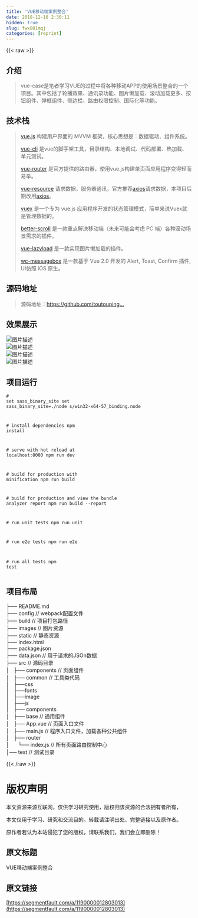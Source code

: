 ```yaml
---
title: 'VUE移动端案例整合' 
date: 2018-12-18 2:30:11
hidden: true
slug: fwx881mqj
categories: [reprint]
---
```


{{< raw >}}

                    
<h2 id="articleHeader0">介绍</h2>
<blockquote>vue-case是笔者学习VUE的过程中将各种移动APP的使用场景整合的一个项目。其中包括了轮播效果、通讯录功能、图片懒加载、滚动加载更多、按钮组件、弹框组件、侧边栏、路由权限控制、国际化等功能。</blockquote>
<h2 id="articleHeader1">技术栈</h2>
<blockquote>
<a href="https://cn.vuejs.org/" rel="nofollow noreferrer" target="_blank">vue.js</a> 构建用户界面的 MVVM 框架，核心思想是：数据驱动、组件系统。<p><a href="https://www.npmjs.com/package/vue-cli" rel="nofollow noreferrer" target="_blank">vue-cli</a> 是vue的脚手架工具，目录结构、本地调试、代码部署、热加载、单元测试。</p>
<p><a href="https://router.vuejs.org/zh-cn/" rel="nofollow noreferrer" target="_blank">vue-router</a> 是官方提供的路由器，使用vue.js构建单页面应用程序变得轻而易举。</p>
<p><a href="https://www.npmjs.com/package/vue-resource" rel="nofollow noreferrer" target="_blank">vue-resource</a> 请求数据，服务器通讯，官方推荐<a href="https://www.npmjs.com/package/axios" rel="nofollow noreferrer" target="_blank">axios</a>请求数据，本项目后期改用<a href="https://www.npmjs.com/package/axios" rel="nofollow noreferrer" target="_blank">axios</a>。</p>
<p><a href="https://vuex.vuejs.org/zh-cn/" rel="nofollow noreferrer" target="_blank">vuex</a> 是一个专为 vue.js 应用程序开发的状态管理模式，简单来说Vuex就是管理数据的。</p>
<p><a href="https://github.com/ustbhuangyi/better-scroll" rel="nofollow noreferrer" target="_blank">better-scroll</a>  是一款重点解决移动端（未来可能会考虑 PC 端）各种滚动场景需求的插件。</p>
<p><a href="https://github.com/hilongjw/vue-lazyload" rel="nofollow noreferrer" target="_blank">vue-lazyload</a>  是一款实现图片懒加载的插件。</p>
<p><a href="https://github.com/hilongjw/vue-lazyload" rel="nofollow noreferrer" target="_blank">wc-messagebox</a>  是一款基于 Vue 2.0 开发的 Alert, Toast, Confirm 插件, UI仿照 iOS 原生。</p>
</blockquote>
<h2 id="articleHeader2">源码地址</h2>
<blockquote>源码地址：<a href="https://github.com/toutouping/vue-case" rel="nofollow noreferrer" target="_blank">https://github.com/toutouping...</a>
</blockquote>
<h2 id="articleHeader3">效果展示</h2>
<p><span class="img-wrap"><img data-src="/img/bV1Shs?w=361&amp;h=640" src="https://static.alili.tech/img/bV1Shs?w=361&amp;h=640" alt="图片描述" title="图片描述" style="cursor: pointer;"></span><br><span class="img-wrap"><img data-src="/img/bV1ShQ?w=354&amp;h=629" src="https://static.alili.tech/img/bV1ShQ?w=354&amp;h=629" alt="图片描述" title="图片描述" style="cursor: pointer;"></span><br><span class="img-wrap"><img data-src="/img/bV1Sm6?w=356&amp;h=630" src="https://static.alili.tech/img/bV1Sm6?w=356&amp;h=630" alt="图片描述" title="图片描述" style="cursor: pointer;"></span><br><span class="img-wrap"><img data-src="/img/bV1Shn?w=357&amp;h=628" src="https://static.alili.tech/img/bV1Shn?w=357&amp;h=628" alt="图片描述" title="图片描述" style="cursor: pointer;"></span></p>
<h2 id="articleHeader4">项目运行</h2>
<div class="widget-codetool" style="display:none;">
      <div class="widget-codetool--inner">
      <span class="selectCode code-tool" data-toggle="tooltip" data-placement="top" title="" data-original-title="全选"></span>
      <span type="button" class="copyCode code-tool" data-toggle="tooltip" data-placement="top" data-clipboard-text="# set sass_binary_site
set sass_binary_site=./node
s/win32-x64-57_binding.node

# install dependencies
npm install

# serve with hot reload at localhost:8080
npm run dev

# build for production with minification
npm run build

# build for production and view the bundle analyzer report
npm run build --report

# run unit tests
npm run unit

# run e2e tests
npm run e2e

# run all tests
npm test" title="" data-original-title="复制"></span>
      <span type="button" class="saveToNote code-tool" data-toggle="tooltip" data-placement="top" title="" data-original-title="放进笔记"></span>
      </div>
      </div><pre class="bash hljs"><code class="bash"><span class="hljs-comment"># set sass_binary_site</span>
<span class="hljs-built_in">set</span> sass_binary_site=./node
s/win32-x64-57_binding.node

<span class="hljs-comment"># install dependencies</span>
npm install

<span class="hljs-comment"># serve with hot reload at localhost:8080</span>
npm run dev

<span class="hljs-comment"># build for production with minification</span>
npm run build

<span class="hljs-comment"># build for production and view the bundle analyzer report</span>
npm run build --report

<span class="hljs-comment"># run unit tests</span>
npm run unit

<span class="hljs-comment"># run e2e tests</span>
npm run e2e

<span class="hljs-comment"># run all tests</span>
npm <span class="hljs-built_in">test</span></code></pre>
<h2 id="articleHeader5">项目布局</h2>
<p>├── README.md                                    <br>├── config                                       // webpack配置文件<br>├── build                                        // 项目打包路径<br>├── images                                       // 图片资源<br>├── static                                       // 静态资源<br>├── index.html<br>├── package.json<br>├── data.json                                    // 用于请求的JSOn数据<br>├── src                                          // 源码目录<br>│&nbsp;&nbsp; ├── components                               // 页面组件<br>│&nbsp;&nbsp; ├── common                                   // 工具类代码<br>│&nbsp;&nbsp;    ├──css                                     <br>│&nbsp;&nbsp;    ├──fonts                                  <br>│&nbsp;&nbsp;    ├──image                                  <br>│&nbsp;&nbsp;    ├──js <br>│&nbsp;&nbsp; ├── components                               <br>│&nbsp;&nbsp; ├── base                                     // 通用组件<br>│&nbsp;&nbsp; ├── App.vue                                  // 页面入口文件<br>│&nbsp;&nbsp; ├── main.js                                  // 程序入口文件，加载各种公共组件<br>│&nbsp;&nbsp; ├── router<br>│&nbsp;&nbsp; &nbsp;&nbsp; └── index.js                              // 所有页面路由控制中心<br>│── test                                         // 测试目录</p>

                
{{< /raw >}}

# 版权声明
本文资源来源互联网，仅供学习研究使用，版权归该资源的合法拥有者所有，

本文仅用于学习、研究和交流目的。转载请注明出处、完整链接以及原作者。

原作者若认为本站侵犯了您的版权，请联系我们，我们会立即删除！

## 原文标题
VUE移动端案例整合

## 原文链接
[https://segmentfault.com/a/1190000012803013](https://segmentfault.com/a/1190000012803013)

